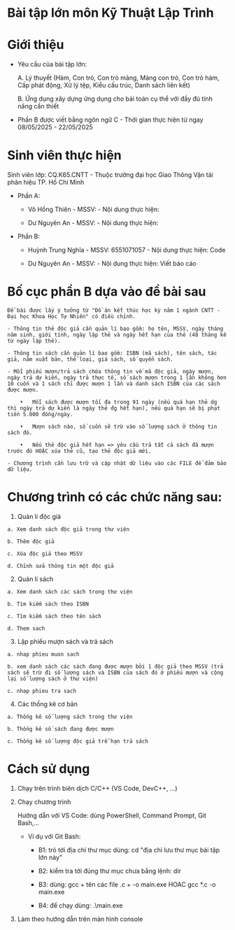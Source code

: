 # Bài tập lớn môn Kỹ Thuật Lập Trình

# Giới thiệu

  - Yêu cầu của bài tập lớn:

    A. Lý thuyết (Hàm, Con trỏ, Con trỏ mảng, Mảng con trỏ, Con trỏ hàm, Cấp phát động, Xử lý tệp, Kiểu cấu trúc, Danh sách liên kết)

    B. Ứng dụng xây dựng ứng dụng cho bài toán cụ thể với đầy đủ tính năng cần thiết
    
  - Phần B được viết bằng ngôn ngữ C - Thời gian thực hiện từ ngay 08/05/2025 - 22/05/2025
    
# Sinh viên thực hiện

  Sinh viên lớp:  CQ.K65.CNTT - Thuộc trường đại học Giao Thông Vận tải phân hiệu TP. Hồ Chí Minh
  
  - Phần A:

    + Võ Hồng Thiên - MSSV: - Nội dung thực hiện: 

    + Dư Nguyên An - MSSV: - Nội dung thực hiện:
  
  - Phần B:
  
    + Huỳnh Trung Nghĩa - MSSV: 6551071057 - Nội dung thực hiện: Code

    + Dư Nguyên An - MSSV: - Nội dung thực hiện: Viết báo cáo

# Bố cục phần B dựa vào đề bài sau

    Đề bài được lấy ý tưởng từ "Đồ án kết thúc học kỳ năm 1 ngành CNTT - Đại học Khoa Học Tự Nhiên" có điều chỉnh.

    - Thông tin thẻ độc giả cần quản lí bao gồm: họ tên, MSSV, ngày tháng năm sinh, giới tính, ngày lập thẻ và ngày hết hạn của thẻ (48 tháng kể từ ngày lập thẻ).
    
    - Thông tin sách cần quản lí bao gồm: ISBN (mã sách), tên sách, tác giả, năm xuất bản, thể loại, giá sách, số quyển sách.

    - Mỗi phiếu mượn/trả sách chứa thông tin về mã độc giả, ngày mượn, ngày trả dự kiến, ngày trả thực tế, số sách mượn trong 1 lần không hơn 10 cuốn và 1 sách chỉ được mượn 1 lần và danh sách ISBN của các sách được mượn.

        •	Mỗi sách được mượn tối đa trong 91 ngày (nếu quá hạn thẻ dg thì ngày trả dự kiến là ngày thẻ đg hết hạn), nếu quá hạn sẽ bị phạt tiền 5.000 đồng/ngày.

        •	Mượn sách nào, số cuốn sẽ trừ vào số lượng sách ở thông tin sách đó.

        •	Nếu thẻ độc giả hết hạn => yêu cầu trả tất cả sách đã mượn trước đó HOẶC xóa thẻ cũ, tạo thẻ độc giả mới.
    
    - Chương trình cần lưu trữ và cập nhật dữ liệu vào các FILE để đảm bảo dữ liệu.

# Chương trình có các chức năng sau:

  1. Quản lí độc giả

    a. Xem danh sách độc giả trong thư viện

    b. Thêm độc giả

    c. Xóa độc giả theo MSSV

    d. Chỉnh sửa thông tin một độc giả
   
  2. Quản lí sách

    a. Xem danh sách các sách trong thư viện

    b. Tìm kiếm sách theo ISBN

    c. Tìm kiếm sách theo tên sách

    d. Them sach
   
  3. Lập phiếu mượn sách và trả sách

	a. nhap phieu muon sach

	b. xem danh sách các sách đang được mượn bởi 1 độc giả theo MSSV (trả sách sẽ trừ đi số lượng sách và ISBN của sách đó ở phiếu mượn và cộng lại số lượng sách ở thư viện)
    
	c. nhap phieu tra sach

  4. Các thống kê cơ bản

    a. Thống kê số lượng sách trong thư viện

    b. Thống kê số sách đang được mượn

    c. Thống kê số lượng độc giả trễ hạn trả sách

# Cách sử dụng

  1. Chạy trên trình biên dịch C/C++ (VS Code, DevC++, ...)

  2. Chạy chương trình

     Hướng dẫn với VS Code: dùng PowerShell, Command Prompt, Git Bash,...

       - Ví dụ với Git Bash:

         + B1: trỏ tới địa chỉ thư mục dùng: cd "địa chỉ lưu thư mục bài tập lớn này"

         + B2: kiểm tra tới đúng thư mục chưa bằng lệnh: dir

         + B3: dùng:   gcc + tên các file .c + -o main.exe    HOAC   gcc *.c -o main.exe
         
         + B4: để chạy dùng: .\main.exe 
         
  3. Làm theo hướng dẫn trên màn hình console
